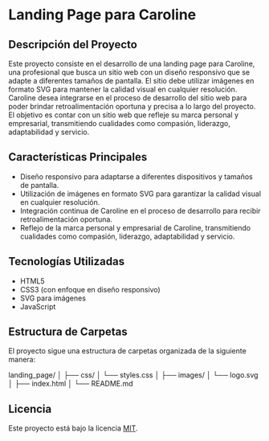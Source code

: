 # Landing Page para Caroline

## Descripción del Proyecto
Este proyecto consiste en el desarrollo de una landing page para Caroline, una profesional que busca un sitio web con un diseño responsivo que se adapte a diferentes tamaños de pantalla. El sitio debe utilizar imágenes en formato SVG para mantener la calidad visual en cualquier resolución. Caroline desea integrarse en el proceso de desarrollo del sitio web para poder brindar retroalimentación oportuna y precisa a lo largo del proyecto. El objetivo es contar con un sitio web que refleje su marca personal y empresarial, transmitiendo cualidades como compasión, liderazgo, adaptabilidad y servicio.

## Características Principales
- Diseño responsivo para adaptarse a diferentes dispositivos y tamaños de pantalla.
- Utilización de imágenes en formato SVG para garantizar la calidad visual en cualquier resolución.
- Integración continua de Caroline en el proceso de desarrollo para recibir retroalimentación oportuna.
- Reflejo de la marca personal y empresarial de Caroline, transmitiendo cualidades como compasión, liderazgo, adaptabilidad y servicio.

## Tecnologías Utilizadas
- HTML5
- CSS3 (con enfoque en diseño responsivo)
- SVG para imágenes
- JavaScript

## Estructura de Carpetas
El proyecto sigue una estructura de carpetas organizada de la siguiente manera:

landing_page/
│
├── css/
│ └── styles.css
│
├── images/
│ └── logo.svg
│
├── index.html
│
└── README.md

## Licencia
Este proyecto está bajo la licencia [MIT](LICENSE).